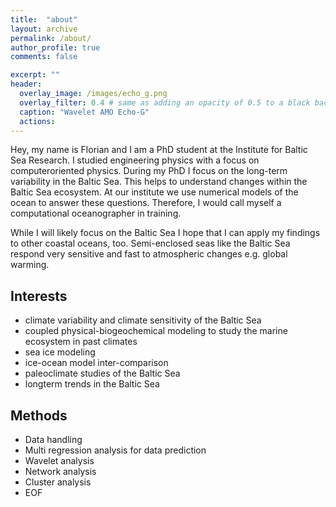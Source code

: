 ```yaml
---
title:  "about"
layout: archive
permalink: /about/
author_profile: true
comments: false

excerpt: ""
header:
  overlay_image: /images/echo_g.png
  overlay_filter: 0.4 # same as adding an opacity of 0.5 to a black background
  caption: "Wavelet AMO Echo-G"
  actions:
---
```


Hey, my name is Florian and I am a PhD student at the Institute for Baltic Sea Research. I studied engineering physics with a focus on computeroriented physics. During my PhD I focus on the long-term variability in the Baltic Sea. This helps to understand changes within the Baltic Sea ecosystem. At our institute we use numerical models of the ocean to answer these questions. Therefore, I would call myself a computational oceanographer in training.

While I will likely focus on the Baltic Sea I hope that I can apply my findings to other coastal oceans, too. Semi-enclosed seas like the Baltic Sea respond very sensitive and fast to atmospheric changes e.g. global warming.


## Interests

-    climate variability and climate sensitivity of the Baltic Sea
-   coupled physical-biogeochemical modeling to study the marine ecosystem in past climates
-    sea ice modeling
-    ice-ocean model inter-comparison
-    paleoclimate studies of the Baltic Sea
-    longterm trends in the Baltic Sea

## Methods

-    Data handling
-    Multi regression analysis for data prediction
-    Wavelet analysis
-    Network analysis
-    Cluster analysis
-    EOF


